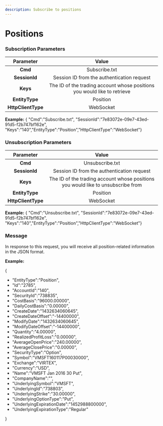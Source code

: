 ```yaml
---
description: Subscribe to positions
---
```


# Positions

### Subscription Parameters <a href="#positions-subscribe" id="positions-subscribe"></a>

|      Parameter     |                                   Value                                  |
| :----------------: | :----------------------------------------------------------------------: |
|       **Cmd**      |                               Subscribe.txt                              |
|    **SessionId**   |                Session ID from the authentication request                |
|      **Keys**      | The ID of the trading account whose positions you would like to retrieve |
|   **EntityType**   |                                 Position                                 |
| **HttpClientType** |                                 WebSocket                                |

**Example:** { "Cmd":"Subscribe.txt", "SessionId":"7e83072e-09e7-43ed-91d5-f2b747bf162e", "Keys":"140","EntityType":"Position","HttpClientType":"WebSocket"}

### Unsubscription Parameters <a href="#positions-unsubscribe" id="positions-unsubscribe"></a>

|      Parameter     |                                       Value                                      |
| :----------------: | :------------------------------------------------------------------------------: |
|       **Cmd**      |                                  Unsubscribe.txt                                 |
|    **SessionId**   |                    Session ID from the authentication request                    |
|      **Keys**      | The ID of the trading account whose positions you would like to unsubscribe from |
|   **EntityType**   |                                     Position                                     |
| **HttpClientType** |                                     WebSocket                                    |

**Example:** { "Cmd":"Unsubscribe.txt", "SessionId":"7e83072e-09e7-43ed-91d5-f2b747bf162e", "Keys":"140","EntityType":"Position","HttpClientType":"WebSocket"}

### Message <a href="#positions-message" id="positions-message"></a>

In response to this request, you will receive all position-related information in the JSON format.

**Example:**

{

* "EntityType":"Position",
* "Id":"2785",
* "AccountId":"140",
* "SecurityId":"738835",
* "CostBasis":"96000.00000",
* "DailyCostBasis":"0.00000",
* "CreateDate":"1432634060645",
* "CreateDateOffset":"-14400000",
* "ModifyDate":"1432634060645",
* "ModifyDateOffset":"-14400000",
* "Quantity":"4.00000",
* "RealizedProfitLoss":"0.00000",
* "AverageOpenPrice":"240.00000",
* "AverageClosePrice":"0.00000",
* "SecurityType":"Option",
* "Symbol":"VMSFT160117P00030000",
* "Exchange":"VIRTEX",
* "Currency":"USD",
* "Name":"VMSFT Jan 2016 30 Put",
* "CompanyName":"",
* "UnderlyingSymbol":"VMSFT",
* "UnderlyingId":"738803",
* "UnderlyingStrike":"30.00000",
* "UnderlyingOptionType":"Put",
* "UnderlyingExpirationDate":"1452988800000",
* "UnderlyingExpirationType":"Regular"

}
